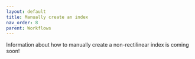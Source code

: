 ```yaml
---
layout: default
title: Manually create an index
nav_order: 8
parent: Workflows
---
```

Information about how to manually create a non-rectilinear index is coming soon!
<!--
Open QGIS and select **New Empty Project**.
Click on the data file you want to import and drag it into the **Layers** box in the lower left of the screen.
If applicable, select the appropriate transformation to the desired Coordinate Reference System and click **OK**.
Your screen should look similar to this:
![1:1m index of Canada NTS map series](index_CA_1m.png)
[Set layer and project CRS]
Next, we will create and overlay a spatial grid which subdivides each bounding box into quarters. In order to run the algorithm, we must first determine (1) the extent of the geographic area of interest and (2) the horizontal and vertical spacing between the boundaries of features. For our example, the geographic extent of Canada ranges from -48 to -144 degrees longitude and from 40 to 88 degrees north latitude. While the vertical spacing will remain the same, at 2 degrees latitude, as a result of Canada's far-northern extent, its horizontal spacing changes from 4 degrees longitude to 8 in the High Arctic (80 to 88 degrees north). This means we will have to create two grids--one from 40-80 deg lat, the other from 80-88--and merge them.
First, the "southern" grid:
From the **Menu Toolbar**, select **Processing > Toolbox > Vector creation > Create grid***. The values you input should look like this:
![](create_grid_popup.png)
When you've entered the correct information, select **Run**, then **Close**. You should now see a grid covering all but Canada's High Arctic.
![](grid_overlay_opaque.png)
To make it easier to verify, we'll increase the transparency of our grid layer. Right click the newly-created grid layer within the **Layers** box and select **Properties... > Symbology**. Then, adjust the opacity to, say, 25%. Click **Apply**, then **OK**. (You can also change the color combination of both layers for better visibility.)
![](grid_transparent_colorChange.png)
We can now clearly see three things:
1. Our grid matches the extent (N, S, E, W) that we specified.
2. The grid subdivides the rectangular polygons of the 1:1m index into quadrants.
3. There are features within our new grid that are not conincident with the original (i.e., there is no counterpart within the original grid).
Since we only want to keep features that are present in both grids, we will have to delete these non-coincident polygons. To do this, click **Select Features** from the **Selection Toolbar**. Select all of the features on our new grid layer which do not overlap with the original grid. (Click and hold to drag a box around multiple features. Press and hold 'Shift' to select multiple segments.) Once you've selected the non-overlapping features, right click on the new grid layer in the **Layers** box and select **Open Attribute Table**. You should see some features highlighted in blue. Within the attribute table, in the top-left corner, click **Toggle editing mode**, then **Delete selected features** to the right. Click **Save edits**, and minimize the attribute-table popup window.
Your screen should now look similar to this:
![](grid_trimmed.png)
Now that the outline of our grid matches the original, we want to transfer the NTS labels from the features of the original grid to the corresponding features of our new grid. Do to this, we will make use of QGIS' **Join attributes by location** algorithm.
From the **Menu Toolbar**, select **Processing > Toolbox > Vector general > Join attributes by location**.
Within the popup window, select the following three values:
![](join_attributes.png)
Click **Run**, then **Close**.
Open the attribute table for the newly-created layer to verify it contains the attributes from both layers.
To help keep track of things, rename the new layer by right clicking on the layer and selecting **Rename Layer**. In this example, we'll rename the layer to **south_labels**.
We now have the first portion of our label affixed to our grid's features. However, given that we subdivided the original grid's features into quadrants, we now have four features in our new grid that share the same label from the original. Our next task, then, will be to add characters to our labels, so we can uniquely identify each feature within the new grid. In this example, we will disambiguate the features by appending either 'SE', 'SW', 'NE', or 'NW' to its label, depending on its geographic position.
First, we will select all the 'southern' features for each label.
[Make layer permanent]
-->
